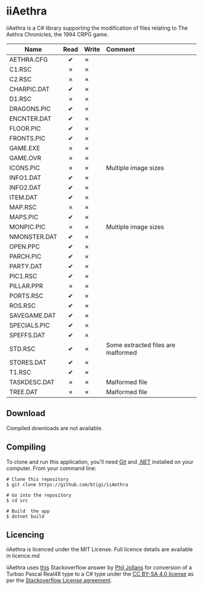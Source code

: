 ﻿iiAethra
=========

iiAethra is a C# library supporting the modification of files relating to The Aethra Chronicles, the 1994 CRPG game.


| Name          | Read | Write | Comment |
|---------------|:----:|-------|:--------|
| AETHRA.CFG    | ✔   |   ✗   |
| C1.RSC        | ✗   |   ✗   |
| C2.RSC        | ✗   |   ✗   |
| CHARPIC.DAT   | ✔   |   ✗   |
| D1.RSC        | ✗   |   ✗   |
| DRAGONS.PIC   | ✔   |   ✗   |
| ENCNTER.DAT   | ✔   |   ✗   |
| FLOOR.PIC     | ✔   |   ✗   |
| FRONTS.PIC    | ✔   |   ✗   |
| GAME.EXE      | ✗   |   ✗   |
| GAME.OVR      | ✗   |   ✗   |
| ICONS.PIC     | ✗   |   ✗   | Multiple image sizes
| INFO1.DAT     | ✔   |   ✗   |
| INFO2.DAT     | ✔   |   ✗   |
| ITEM.DAT      | ✔   |   ✗   |
| MAP.RSC       | ✗   |   ✗   |
| MAPS.PIC      | ✔   |   ✗   |
| MONPIC.PIC    | ✗   |   ✗   | Multiple image sizes
| NMONSTER.DAT  | ✔   |   ✗   |
| OPEN.PPC      | ✔   |   ✗   |
| PARCH.PIC     | ✔   |   ✗   |
| PARTY.DAT     | ✔   |   ✗   |
| PIC1.RSC      | ✔   |   ✗   |
| PILLAR.PPR    | ✗   |   ✗   |
| PORTS.RSC     | ✔   |   ✗   |
| ROS.RSC       | ✔   |   ✗   |
| SAVEGAME.DAT  | ✔   |   ✗   |
| SPECIALS.PIC  | ✔   |   ✗   |
| SPEFFS.DAT    | ✔   |   ✗   |
| STD.RSC       | ✔   |   ✗   | Some extracted files are malformed
| STORES.DAT    | ✔   |   ✗   |
| T1.RSC        | ✔   |   ✗   |
| TASKDESC.DAT  | ✗   |   ✗   | Malformed file
| TREE.DAT      | ✗   |   ✗   | Malformed file




## Download

Compiled downloads are not available.

## Compiling

To clone and run this application, you'll need [Git](https://git-scm.com) and [.NET](https://dotnet.microsoft.com/) installed on your computer. From your command line:

```
# Clone this repository
$ git clone https://github.com/btigi/iiAethra

# Go into the repository
$ cd src

# Build  the app
$ dotnet build
```

## Licencing

iiAethra is licenced under the MIT License. Full licence details are available in licence.md

iiAethra uses [this](https://stackoverflow.com/a/64043637) Stackoverflow answer by [Phil Jollans](https://stackoverflow.com/users/1626109/phil-jollans) for conversion of a Turbao Pascal Real48 type to a C# type under the [CC BY-SA 4.0 license](https://creativecommons.org/licenses/by-sa/4.0/) as per the [Stackoverflow License agreement](https://stackoverflow.com/help/licensing).